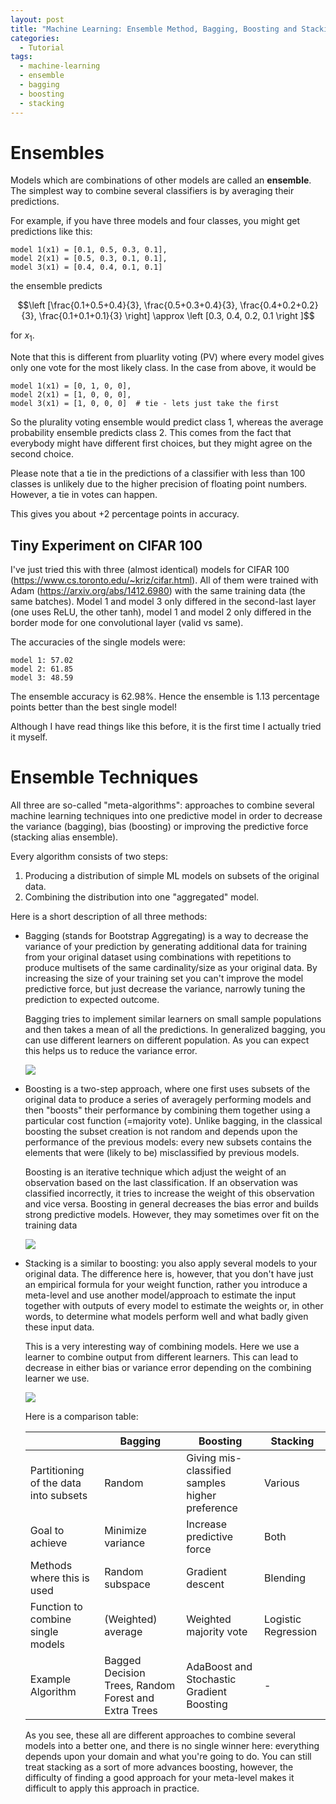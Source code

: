 ```yaml
---
layout: post
title: "Machine Learning: Ensemble Method, Bagging, Boosting and Stacking"
categories:
  - Tutorial
tags:
  - machine-learning
  - ensemble
  - bagging
  - boosting
  - stacking
---
```

<script src="https://cdn.mathjax.org/mathjax/latest/MathJax.js?config=TeX-AMS-MML_HTMLorMML" type="text/javascript"></script> 
# Ensembles

Models which are combinations of other models are called an **ensemble**. The simplest way to combine several classifiers is by averaging their predictions.

For example, if you have three models and four classes, you might get predictions like this:

```
model 1(x1) = [0.1, 0.5, 0.3, 0.1],
model 2(x1) = [0.5, 0.3, 0.1, 0.1],
model 3(x1) = [0.4, 0.4, 0.1, 0.1]
```

the ensemble predicts 

$$\left [\frac{0.1+0.5+0.4}{3}, \frac{0.5+0.3+0.4}{3}, \frac{0.4+0.2+0.2}{3}, \frac{0.1+0.1+0.1}{3} \right] \approx \left [0.3, 0.4, 0.2, 0.1 \right ]$$

for $x_1$.

Note that this is different from pluarlity voting (PV) where every model gives only one vote for the most likely class. In the case from above, it would be

```
model 1(x1) = [0, 1, 0, 0],
model 2(x1) = [1, 0, 0, 0],
model 3(x1) = [1, 0, 0, 0]  # tie - lets just take the first
```

So the plurality voting ensemble would predict class 1, whereas the average probability ensemble predicts class 2. This comes from the fact that everybody might have different first choices, but they might agree on the second choice.

Please note that a tie in the predictions of a classifier with less than 100 classes is unlikely due to the higher precision of floating point numbers. However, a tie in votes can happen.

This gives you about +2 percentage points in accuracy.

## Tiny Experiment on CIFAR 100

I've just tried this with three (almost identical) models for CIFAR 100 (https://www.cs.toronto.edu/~kriz/cifar.html). All of them were trained with Adam (https://arxiv.org/abs/1412.6980) with the same training data (the same batches). Model 1 and model 3 only differed in the second-last layer (one uses ReLU, the other tanh), model 1 and model 2 only differed in the border mode for one convolutional layer (valid vs same).

The accuracies of the single models were:

```
model 1: 57.02
model 2: 61.85
model 3: 48.59
```

The ensemble accuracy is 62.98%. Hence the ensemble is 1.13 percentage points better than the best single model!

Although I have read things like this before, it is the first time I actually tried it myself.

# Ensemble Techniques

All three are so-called "meta-algorithms": approaches to combine several machine learning techniques into one predictive model in order to decrease the variance (bagging), bias (boosting) or improving the predictive force (stacking alias ensemble).

Every algorithm consists of two steps:
1. Producing a distribution of simple ML models on subsets of the original data.
2. Combining the distribution into one "aggregated" model.

Here is a short description of all three methods:

- Bagging (stands for Bootstrap Aggregating) is a way to decrease the variance of your      prediction by generating additional data for training from your original dataset using combinations with repetitions to produce multisets of the same cardinality/size as your original data. By increasing the size of your training set you can't improve the model predictive force, but just decrease the variance, narrowly tuning the prediction to expected outcome. 

  Bagging tries to implement similar learners on small sample populations and then takes a mean of all the predictions. In generalized bagging, you can use different learners on different population.  As you can expect this helps us to reduce the variance error.

  [![](https://www.analyticsvidhya.com/wp-content/uploads/2015/07/bagging.png)]()

- Boosting is a two-step approach, where one first uses subsets of the original data to produce a series of averagely performing models and then "boosts" their performance by combining them together using a particular cost function (=majority vote). Unlike bagging, in the classical boosting the subset creation is not random and depends upon the performance of the previous models: every new subsets contains the elements that were (likely to be) misclassified by previous models.

  Boosting is an iterative technique which adjust the weight of an observation based on the last classification. If an observation was classified incorrectly, it tries to increase the weight of this observation and vice versa. Boosting in general decreases the bias error and builds strong predictive models. However, they may sometimes over fit on the training data

  [![](https://www.analyticsvidhya.com/wp-content/uploads/2015/07/boosting.png)]()

- Stacking is a similar to boosting: you also apply several models to your original data. The difference here is, however, that you don't have just an empirical formula for your weight function, rather you introduce a meta-level and use another model/approach to estimate the input together with outputs of every model to estimate the weights or, in other words, to determine what models perform well and what badly given these input data.

  This is a very interesting way of combining models. Here we use a learner to combine output from different learners. This can lead to decrease in either bias or variance error depending on the combining learner we use.

  [![](https://www.analyticsvidhya.com/wp-content/uploads/2015/07/stacking-297x300.png)]()

  Here is a comparison table:

  | |Bagging|Boosting|Stacking|
  |-|-------|--------|--------|
  |Partitioning of the data into subsets|Random|Giving mis-classified samples higher preference|Various|
  |Goal to achieve|Minimize variance| Increase predictive force|Both|
  |Methods where this is used|Random subspace|Gradient descent|Blending|
  |Function to combine single models|(Weighted) average|Weighted majority vote|Logistic Regression|
  |Example Algorithm|Bagged Decision Trees, Random Forest and Extra Trees|AdaBoost and Stochastic Gradient Boosting|-|

  As you see, these all are different approaches to combine several models into a better one, and there is no single winner here: everything depends upon your domain and what you're going to do. You can still treat stacking as a sort of more advances boosting, however, the difficulty of finding a good approach for your meta-level makes it difficult to apply this approach in practice.


